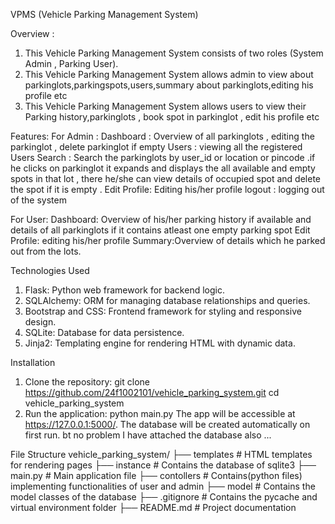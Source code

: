 VPMS (Vehicle Parking Management System) 

Overview :
1. This Vehicle Parking Management System consists of two roles (System Admin , Parking User).
2. This Vehicle Parking Management System allows admin to view about parkinglots,parkingspots,users,summary about parkinglots,editing his profile etc
3. This Vehicle Parking Management System allows users to view their Parking history,parkinglots , book spot in parkinglot , edit his profile etc

Features:
For Admin :
Dashboard : Overview of all parkinglots , editing the parkinglot , delete parkinglot if empty
Users : viewing all the registered Users
Search : Search the parkinglots by user_id or location or pincode .if he clicks on parkinglot it expands and displays the all available and empty spots in that lot , there he/she can view details of occupied spot and delete the spot if it is empty .
Edit Profile: Editing his/her profile
logout : logging out of the system 

For User:
Dashboard: Overview of his/her parking history if available and details of all parkinglots if it contains atleast one empty parking spot
Edit Profile: editing his/her profile
Summary:Overview of details which he parked out from the lots.

Technologies Used
1. Flask: Python web framework for backend logic.
2. SQLAlchemy: ORM for managing database relationships and queries.
3. Bootstrap and CSS: Frontend framework for styling and responsive design.
4. SQLite: Database for data persistence.
5. Jinja2: Templating engine for rendering HTML with dynamic data.

Installation
1. Clone the repository:
    git clone https://github.com/24f1002101/vehicle_parking_system.git
    cd vehicle_parking_system
2. Run the application:
    python main.py
The app will be accessible at https://127.0.0.1:5000/. The database will be created automatically on first run. bt no problem I have attached the database also ...

File Structure
vehicle_parking_system/
├── templates                 # HTML templates for rendering pages
├── instance                  # Contains the database of sqlite3
├── main.py                   # Main application file
├── contollers                # Contains(python files) implementing functionalities of user and admin
├── model                     # Contains the model classes of the database
├── .gitignore                # Contains the pycache and virtual environment folder
├── README.md                 # Project documentation
